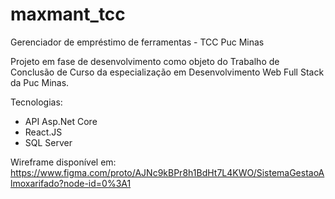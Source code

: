# maxmant_tcc
Gerenciador de empréstimo de ferramentas - TCC Puc Minas

Projeto em fase de desenvolvimento como objeto do Trabalho de Conclusão de Curso da especialização em Desenvolvimento Web Full Stack da Puc Minas.

Tecnologias:
* API Asp.Net Core
* React.JS
* SQL Server

Wireframe disponível em:
https://www.figma.com/proto/AJNc9kBPr8h1BdHt7L4KWO/SistemaGestaoAlmoxarifado?node-id=0%3A1

